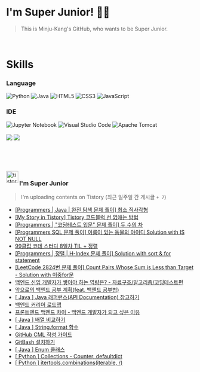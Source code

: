 
# I'm Super Junior! 🐱‍🏍
  > This is Minju-Kang's GitHub, who wants to be Super Junior.

<br>

<h1>Skills</h1>
<h3>Language</h3>
<div sytle="display:inline;">
<img alt="Python" src="https://img.shields.io/badge/Python-3776AB?style=flat-square&logo=Python&logoColor=white"/>
<img alt="Java" src="https://img.shields.io/badge/JAVA-007396?style=flat-square&logo=Java&logoColor=white"/>
<img alt="HTML5" src="https://img.shields.io/badge/HTML5-E34F26?style=flat-square&logo=HTML5&logoColor=white"/>
<img alt="CSS3" src="https://img.shields.io/badge/CSS3-1572B6?style=flat-square&logo=CSS3&logoColor=white"/>
<img alt="JavaScript" src="https://img.shields.io/badge/JavaScript-F7DF1E?style=flat-square&logo=JavaScript&logoColor=black"/>
</div>
<h3>IDE</h3>
<div sytle="display:inline;">
<img alt="Jupyter Notebook" src="https://img.shields.io/badge/Jupyter-F37626?style=flat-square&logo=Jupyter&logoColor=white"/>
<img alt="Visual Studio Code" src="https://img.shields.io/badge/Visual Studio Code-007ACC?style=flat-square&logo=Visual Studio Code&logoColor=white"/>
<img alt="Apache Tomcat" src="https://img.shields.io/badge/Apache Tomcat-F8DC75?style=flat-square&logo=Apache Tomcat&logoColor=black"/>
</div>
<br>

<img src="https://github-readme-stats.vercel.app/api/top-langs/?username=minjukang727" >
<img src="https://github-readme-stats.vercel.app/api?username=MinjuKang727&show_icons=true&theme=radical">

<br><br>


<br>

<img src="https://github.com/MinjuKang727/MinjuKang727/assets/108849480/0ac49170-7c8c-4c99-b0e5-86c414fc591c" alt="tistory-icon_IamSuperJunior" width="32px" align="left">

###  I'm Super Junior
  > I'm uploading contents on Tistory  (최근 일주일 간 게시글 `+ 7`)  

- <a href="https://ajtwltsk.tistory.com/32"> [Programmers | Java |  완전 탐색 문제 풀이] 최소 직사각형 </a><br>  
- <a href="https://ajtwltsk.tistory.com/28"> [My Story in Tistory] Tistory 코드블럭 선 없애는 방법 </a><br>  
- <a href="https://ajtwltsk.tistory.com/27"> [Programmers | &quot;코딩테스트 입문&quot; 문제 풀이] 두 수의 차 </a><br>  
- <a href="https://ajtwltsk.tistory.com/23"> [Programmers SQL 문제 풀이] 이름이 있는 동물의 아이디 Solution with IS NOT NULL </a><br>  
- <a href="https://ajtwltsk.tistory.com/22"> 99클럽 코테 스터디 8일차 TIL + 정렬 </a><br>  
- <a href="https://ajtwltsk.tistory.com/21"> [Programmers | 정렬 | H-Index 문제 풀이] Solution with sort &amp; for statement </a><br>  
- <a href="https://ajtwltsk.tistory.com/20"> [LeetCode 2824번 문제 풀이] Count Pairs Whose Sum is Less than Target - Solution with 이중for문 </a><br>  
- <a href="https://ajtwltsk.tistory.com/18"> 백엔드 신입 개발자가 쌓아야 하는 역량은? - 자료구조/알고리즘/코딩테스트편 </a><br>  
- <a href="https://ajtwltsk.tistory.com/17"> 앞으로의 백엔드 공부 계획(feat. 백엔드 공부법) </a><br>  
- <a href="https://ajtwltsk.tistory.com/16"> [ Java ] Java 래퍼런스(API Documentation) 참고하기 </a><br>  
- <a href="https://ajtwltsk.tistory.com/15"> 백엔드 커리어 로드맵 </a><br>  
- <a href="https://ajtwltsk.tistory.com/14"> 프론트엔드 백엔드 차이 - 백엔드 개발자가 되고 싶은 이유 </a><br>  
- <a href="https://ajtwltsk.tistory.com/13"> [ Java ] 배열 비교하기 </a><br>  
- <a href="https://ajtwltsk.tistory.com/12"> [ Java ] String.format 함수 </a><br>  
- <a href="https://ajtwltsk.tistory.com/11"> GitHub CML 작성 가이드 </a><br>  
- <a href="https://ajtwltsk.tistory.com/10"> GitBash 설치하기 </a><br>  
- <a href="https://ajtwltsk.tistory.com/9"> [ Java ] Enum 클래스 </a><br>  
- <a href="https://ajtwltsk.tistory.com/8"> [ Python ] Collections - Counter, defaultdict </a><br>  
- <a href="https://ajtwltsk.tistory.com/7"> [ Python ] itertools.combinations(iterable, r) </a><br>  

